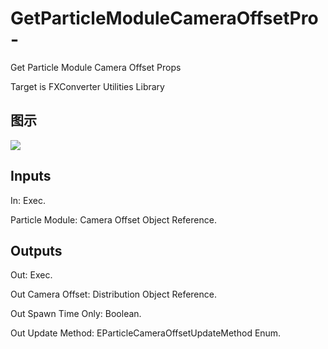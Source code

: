# GetParticleModuleCameraOffsetPro-

Get Particle Module Camera Offset Props

Target is FXConverter Utilities Library

## 图示

![]($-20221218-19021897.png)

## Inputs

In: Exec.

Particle Module: Camera Offset Object Reference.  

## Outputs

Out: Exec.

Out Camera Offset: Distribution Object Reference.

Out Spawn Time Only: Boolean.

Out Update Method: EParticleCameraOffsetUpdateMethod Enum.

